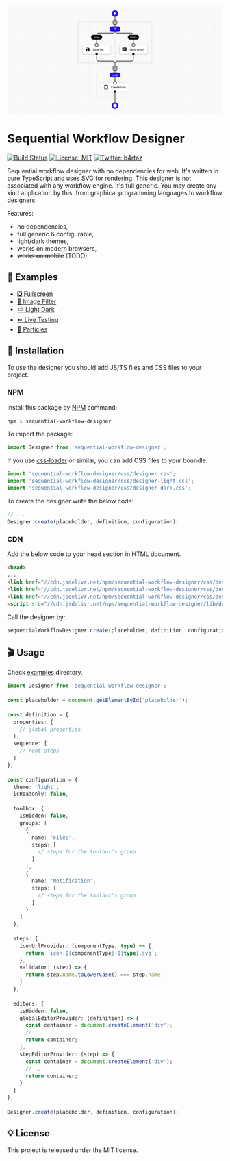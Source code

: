 ![Sequential Workflow Designer](.github/cover.png)

# Sequential Workflow Designer

[![Build Status](https://app.travis-ci.com/b4rtaz/sequential-workflow-designer.svg?branch=main)](https://app.travis-ci.com/b4rtaz/sequential-workflow-designer) [![License: MIT](https://img.shields.io/github/license/mashape/apistatus.svg)](/LICENSE) [![Twitter: b4rtaz](https://img.shields.io/twitter/follow/b4rtaz.svg?style=social)](https://twitter.com/b4rtaz)

Sequential workflow designer with no dependencies for web. It's written in pure TypeScript and uses SVG for rendering. This designer is not associated with any workflow engine. It's full generic. You may create any kind application by this, from graphical programming languages to workflow designers.

Features:

* no dependencies,
* full generic & configurable,
* light/dark themes,
* works on modern browsers,
* ~~works on mobile~~ (TODO).

## 👀 Examples

* [❎ Fullscreen](https://b4rtaz.github.io/sequential-workflow-designer/examples/fullscreen.html)
* [🌅 Image Filter](https://b4rtaz.github.io/sequential-workflow-designer/examples/image-filter.html)
* [⛅ Light Dark](https://b4rtaz.github.io/sequential-workflow-designer/examples/fullscreen.html)
* [⏩ Live Testing](https://b4rtaz.github.io/sequential-workflow-designer/examples/live-testing.html)
* [🔴 Particles](https://b4rtaz.github.io/sequential-workflow-designer/examples/particles.html)

## 🚀 Installation

To use the designer you should add JS/TS files and CSS files to your project.

### NPM

Install this package by [NPM](https://www.npmjs.com/) command:

`npm i sequential-workflow-designer`

To import the package:

```ts
import Designer from 'sequential-workflow-designer';
```

If you use [css-loader](https://webpack.js.org/loaders/css-loader/) or similar, you can add CSS files to your boundle:

```ts
import 'sequential-workflow-designer/css/designer.css';
import 'sequential-workflow-designer/css/designer-light.css';
import 'sequential-workflow-designer/css/designer-dark.css';
```

To create the designer write the below code:

```ts
// ...
Designer.create(placeholder, definition, configuration);
```

### CDN

Add the below code to your head section in HTML document.

```html
<head>
...
<link href="//cdn.jsdelivr.net/npm/sequential-workflow-designer/css/designer.css" rel="stylesheet">
<link href="//cdn.jsdelivr.net/npm/sequential-workflow-designer/css/designer-light.css" rel="stylesheet">
<link href="//cdn.jsdelivr.net/npm/sequential-workflow-designer/css/designer-dark.css" rel="stylesheet">
<script src="//cdn.jsdelivr.net/npm/sequential-workflow-designer/lib/designer.js"></script>
```

Call the designer by:

```js
sequentialWorkflowDesigner.create(placeholder, definition, configuration);
```

## 🎬 Usage

Check [examples](/examples) directory.

```ts
import Designer from 'sequential-workflow-designer';

const placeholder = document.getElementById('placeholder');

const definition = {
  properties: {
    // global properties
  },
  sequence: [
    // root steps
  ]
};

const configuration = {
  theme: 'light',
  isReadonly: false,

  toolbox: {
    isHidden: false,
    groups: [
      {
        name: 'Files',
        steps: [
          // steps for the toolbox's group
        ]
      },
      {
        name: 'Notification',
        steps: [
          // steps for the toolbox's group
        ]
      }
    ]
  },

  steps: {
    iconUrlProvider: (componentType, type) => {
      return `icon-${componentType}-${type}.svg`;
    },
    validator: (step) => {
      return step.name.toLowerCase() === step.name;
    }
  },

  editors: {
    isHidden: false,
    globalEditorProvider: (definition) => {
      const container = document.createElement('div');
      // ...
      return container;
    },
    stepEditorProvider: (step) => {
      const container = document.createElement('div');
      // ...
      return container;
    }
  }
};

Designer.create(placeholder, definition, configuration);
```

## 💡 License

This project is released under the MIT license.
